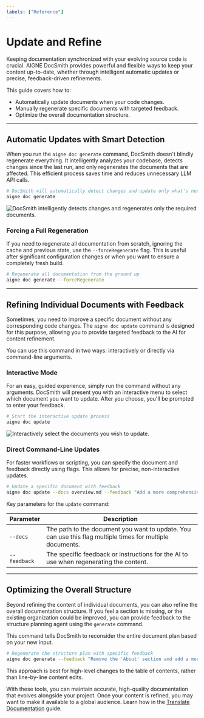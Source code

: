 ```yaml
---
labels: ["Reference"]
---
```


# Update and Refine

Keeping documentation synchronized with your evolving source code is crucial. AIGNE DocSmith provides powerful and flexible ways to keep your content up-to-date, whether through intelligent automatic updates or precise, feedback-driven refinements.

This guide covers how to:
- Automatically update documents when your code changes.
- Manually regenerate specific documents with targeted feedback.
- Optimize the overall documentation structure.

---

## Automatic Updates with Smart Detection

When you run the `aigne doc generate` command, DocSmith doesn't blindly regenerate everything. It intelligently analyzes your codebase, detects changes since the last run, and only regenerates the documents that are affected. This efficient process saves time and reduces unnecessary LLM API calls.

```bash
# DocSmith will automatically detect changes and update only what's necessary
aigne doc generate
```

![DocSmith intelligently detects changes and regenerates only the required documents.](https://docsmith.aigne.io/image-bin/uploads/21a76b2f65d14d16a49c13d800f1e2c1.png)

### Forcing a Full Regeneration

If you need to regenerate all documentation from scratch, ignoring the cache and previous state, use the `--forceRegenerate` flag. This is useful after significant configuration changes or when you want to ensure a completely fresh build.

```bash
# Regenerate all documentation from the ground up
aigne doc generate --forceRegenerate
```

---

## Refining Individual Documents with Feedback

Sometimes, you need to improve a specific document without any corresponding code changes. The `aigne doc update` command is designed for this purpose, allowing you to provide targeted feedback to the AI for content refinement.

You can use this command in two ways: interactively or directly via command-line arguments.

### Interactive Mode

For an easy, guided experience, simply run the command without any arguments. DocSmith will present you with an interactive menu to select which document you want to update. After you choose, you'll be prompted to enter your feedback.

```bash
# Start the interactive update process
aigne doc update
```

![Interactively select the documents you wish to update.](https://docsmith.aigne.io/image-bin/uploads/75e9cf9823bb369c3d2b5a2e2da4ac06.png)

### Direct Command-Line Updates

For faster workflows or scripting, you can specify the document and feedback directly using flags. This allows for precise, non-interactive updates.

```bash
# Update a specific document with feedback
aigne doc update --docs overview.md --feedback "Add a more comprehensive FAQ section at the end."
```

Key parameters for the `update` command:

| Parameter | Description |
|---|---|
| `--docs` | The path to the document you want to update. You can use this flag multiple times for multiple documents. |
| `--feedback` | The specific feedback or instructions for the AI to use when regenerating the content. |

---

## Optimizing the Overall Structure

Beyond refining the content of individual documents, you can also refine the overall documentation structure. If you feel a section is missing, or the existing organization could be improved, you can provide feedback to the structure planning agent using the `generate` command.

This command tells DocSmith to reconsider the entire document plan based on your new input.

```bash
# Regenerate the structure plan with specific feedback
aigne doc generate --feedback "Remove the 'About' section and add a more detailed 'API Reference'."
```

This approach is best for high-level changes to the table of contents, rather than line-by-line content edits.

With these tools, you can maintain accurate, high-quality documentation that evolves alongside your project. Once your content is refined, you may want to make it available to a global audience. Learn how in the [Translate Documentation](./features-translate-documentation.md) guide.
